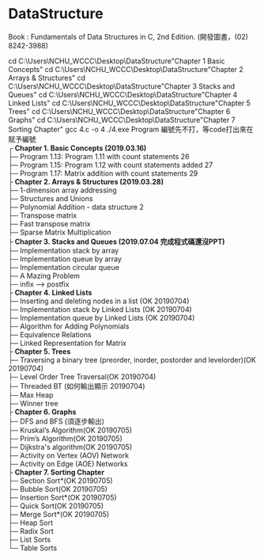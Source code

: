 # DataStructure
Book : Fundamentals of Data Structures in C, 2nd Edition. (開發圖書，(02) 8242-3988)

 cd C:\Users\NCHU_WCCC\Desktop\DataStructure\"Chapter 1 Basic Concepts"
 cd C:\Users\NCHU_WCCC\Desktop\DataStructure\"Chapter 2 Arrays & Structures"
 cd C:\Users\NCHU_WCCC\Desktop\DataStructure\"Chapter 3 Stacks and Queues"
 cd C:\Users\NCHU_WCCC\Desktop\DataStructure\"Chapter 4 Linked Lists"
 cd C:\Users\NCHU_WCCC\Desktop\DataStructure\"Chapter 5 Trees"
 cd C:\Users\NCHU_WCCC\Desktop\DataStructure\"Chapter 6 Graphs"
 cd C:\Users\NCHU_WCCC\Desktop\DataStructure\"Chapter 7 Sorting Chapter"
 gcc 4.c -o 4
 ./4.exe
Program 編號先不打，等code打出來在賦予編號<br />
┌<b> Chapter 1. Basic Concepts (2019.03.16)</b><br />
├─ Program 1.13: Program 1.11 with count statements   26<br />
├─ Program 1.15: Program 1.12 with count statements added   27<br />
├─ Program 1.17: Matrix addition with count statements   29<br />
├<b> Chapter 2. Arrays & Structures (2019.03.28)</b><br />
├─ 1-dimension array addressing<br />
├─ Structures and Unions<br />
├─ Polynomial Addition - data structure 2<br />
├─ Transpose matrix<br />
├─ Fast transpose matrix<br />
├─ Sparse Matrix Multiplication<br />
├<b> Chapter 3. Stacks and Queues (2019.07.04 完成程式碼還沒PPT)</b><br />
├─ Implementation stack by array<br />
├─ Implementation queue by array<br />
├─ Implementation circular queue<br />
├─ A Mazing Problem<br />
├─ infix --> postfix <br />
├<b> Chapter 4. Linked Lists</b><br />
├─ Inserting and deleting nodes in a list (OK 20190704)<br />
├─ Implementation stack by Linked Lists (OK 20190704)<br />
├─ Implementation queue by Linked Lists (OK 20190704)<br />
├─ Algorithm for Adding Polynomials<br />
├─ Equivalence Relations<br />
├─ Linked Representation for Matrix<br />
├<b> Chapter 5. Trees</b><br />
├─ Traversing a binary tree (preorder, inorder, postorder and levelorder)(OK 20190704)<br />
├─ Level Order Tree Traversal(OK 20190704)<br />
├─ Threaded BT (如何輸出顯示 20190704)<br />
├─ Max Heap<br />
├─ Winner tree<br />
├<b> Chapter 6. Graphs</b><br />
├─ DFS and BFS (須逐步輸出)<br />
├─ Kruskal’s Algorithm(OK 20190705)<br />
├─ Prim’s Algorithm(OK 20190705)<br />
├─ Dijkstra's algorithm(OK 20190705)<br />
├─ Activity on Vertex (AOV) Network<br />
├─ Activity on Edge (AOE) Networks<br />
├<b> Chapter 7. Sorting Chapter</b><br />
├─ Section Sort*(OK 20190705)<br />
├─ Bubble Sort(OK 20190705)<br />
├─ Insertion Sort*(OK 20190705)<br />
├─ Quick Sort(OK 20190705)<br />
├─ Merge Sort*(OK 20190705)<br />
├─ Heap Sort<br />
├─ Radix Sort<br />
├─ List Sorts<br />
└─ Table Sorts<br />